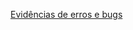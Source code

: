 [Evidências de erros e bugs](https://drive.google.com/drive/folders/1IFVg7YalmBQZH_leKpzac01xfsj7QkYt?usp=sharing)
